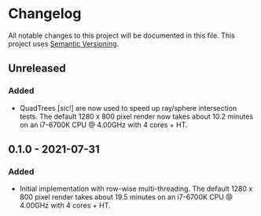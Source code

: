 # Changelog

All notable changes to this project will be documented in this file.
This project uses [Semantic Versioning](https://semver.org/spec/v2.0.0.html).

## Unreleased

### Added

- QuadTrees \[sic!\] are now used to speed up ray/sphere intersection tests.
  The default 1280 x 800 pixel render now takes about 10.2 minutes on
  an i7-6700K CPU @ 4.00GHz with 4 cores + HT.

## 0.1.0 - 2021-07-31

### Added

- Initial implementation with row-wise multi-threading. 
  The default 1280 x 800 pixel render takes about 19.5 minutes on
  an i7-6700K CPU @ 4.00GHz with 4 cores + HT.
